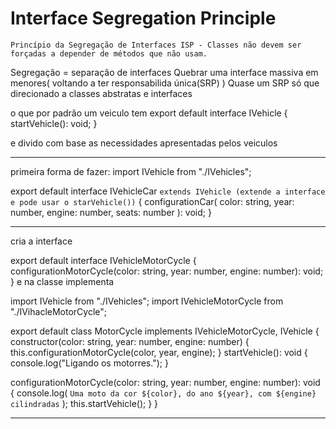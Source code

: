 # Interface Segregation Principle

`Princípio da Segregação de Interfaces ISP - Classes não devem ser forçadas a depender de métodos que não usam.`

Segregação = separação de interfaces
Quebrar uma interface massiva em menores( voltando a ter responsabilida única(SRP) )
Quase um SRP só que direcionado a classes abstratas e interfaces

o que por padrão um veiculo tem
export default interface IVehicle {
startVehicle(): void;
}

e divido com base as necessidades apresentadas pelos veiculos

---

primeira forma de fazer:
import IVehicle from "./IVehicles";

export default interface IVehicleCar `extends IVehicle (extende a interface e pode usar o starVehicle())` {
configurationCar(
color: string,
year: number,
engine: number,
seats: number
): void;
}

---

cria a interface

export default interface IVehicleMotorCycle {
configurationMotorCycle(color: string, year: number, engine: number): void;
}
e na classe implementa

import IVehicle from "./IVehicles";
import IVehicleMotorCycle from "./IVihacleMotorCycle";

export default class MotorCycle implements IVehicleMotorCycle, IVehicle {
constructor(color: string, year: number, engine: number) {
this.configurationMotorCycle(color, year, engine);
}
startVehicle(): void {
console.log("Ligando os motorres.");
}

configurationMotorCycle(color: string, year: number, engine: number): void {
console.log(
`Uma moto da cor ${color}, do ano ${year}, com ${engine} cilindradas`
);
this.startVehicle();
}
}

---
